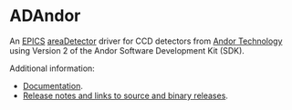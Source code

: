 ADAndor
=======
An 
[EPICS](http://www.aps.anl.gov/epics)
[areaDetector](http://cars.uchicago.edu/software/epics/areaDetector.html)
driver for CCD detectors from <a href="http://www.andor.com">
Andor Technology</a> using Version 2 of the Andor Software Development Kit (SDK).


Additional information:
* [Documentation](http://cars.uchicago.edu/software/epics/andorDoc.html).
* [Release notes and links to source and binary releases](RELEASE.md).

